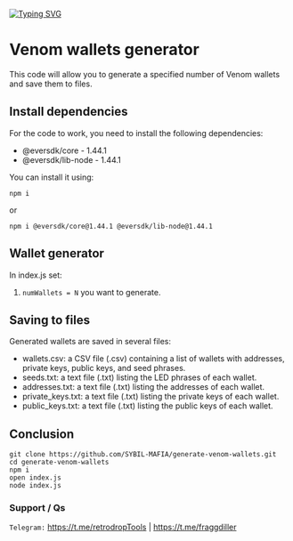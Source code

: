 [![Typing SVG](https://readme-typing-svg.demolab.com?font=Raleway&weight=500&size=50&duration=3000&pause=1000&color=20F700&center=true&vCenter=true&width=640&height=90&lines=Generate+Venom+Wallets)](https://git.io/typing-svg)

# Venom wallets generator

This code will allow you to generate a specified number of Venom wallets and save them to files.

## Install dependencies
For the code to work, you need to install the following dependencies:

- @eversdk/core - 1.44.1
- @eversdk/lib-node - 1.44.1

You can install it using:
```
npm i
```

or
```
npm i @eversdk/core@1.44.1 @eversdk/lib-node@1.44.1
```

## Wallet generator

In index.js set:
1. `numWallets = N` you want to generate.


## Saving to files

Generated wallets are saved in several files:

- wallets.csv: a CSV file (.csv) containing a list of wallets with addresses, private keys, public keys, and seed phrases.
- seeds.txt: a text file (.txt) listing the LED phrases of each wallet.
- addresses.txt: a text file (.txt) listing the addresses of each wallet.
- private_keys.txt: a text file (.txt) listing the private keys of each wallet.
- public_keys.txt: a text file (.txt) listing the public keys of each wallet.


## Conclusion
```
git clone https://github.com/SYBIL-MAFIA/generate-venom-wallets.git
cd generate-venom-wallets
npm i
open index.js
node index.js
```

### Support / Qs

`Telegram:` https://t.me/retrodropTools | https://t.me/fraggdiller

